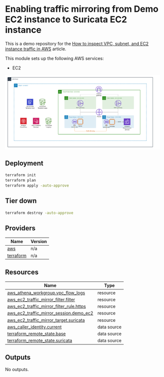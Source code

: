 <!-- BEGIN_TF_DOCS -->

# Enabling traffic mirroring from Demo EC2 instance to Suricata EC2 instance 

This is a demo repository for the [How to inspect VPC, subnet, and EC2 instance traffic in AWS](https://hands-on.cloud/how-to-inspect-vpc-subnet-and-ec2-instance-traffic-in-aws/) article.

This module sets up the following AWS services:

* EC2

![Base infrastructure](img/Traffic-Mirroring.png)

## Deployment

```sh
terraform init
terraform plan
terraform apply -auto-approve
```

## Tier down

```sh
terraform destroy -auto-approve
```
## Providers

| Name | Version |
|------|---------|
| <a name="provider_aws"></a> [aws](#provider\_aws) | n/a |
| <a name="provider_terraform"></a> [terraform](#provider\_terraform) | n/a |
## Resources

| Name | Type |
|------|------|
| [aws_athena_workgroup.vpc_flow_logs](https://registry.terraform.io/providers/hashicorp/aws/latest/docs/resources/athena_workgroup) | resource |
| [aws_ec2_traffic_mirror_filter.filter](https://registry.terraform.io/providers/hashicorp/aws/latest/docs/resources/ec2_traffic_mirror_filter) | resource |
| [aws_ec2_traffic_mirror_filter_rule.https](https://registry.terraform.io/providers/hashicorp/aws/latest/docs/resources/ec2_traffic_mirror_filter_rule) | resource |
| [aws_ec2_traffic_mirror_session.demo_ec2](https://registry.terraform.io/providers/hashicorp/aws/latest/docs/resources/ec2_traffic_mirror_session) | resource |
| [aws_ec2_traffic_mirror_target.suricata](https://registry.terraform.io/providers/hashicorp/aws/latest/docs/resources/ec2_traffic_mirror_target) | resource |
| [aws_caller_identity.current](https://registry.terraform.io/providers/hashicorp/aws/latest/docs/data-sources/caller_identity) | data source |
| [terraform_remote_state.base](https://registry.terraform.io/providers/hashicorp/terraform/latest/docs/data-sources/remote_state) | data source |
| [terraform_remote_state.suricata](https://registry.terraform.io/providers/hashicorp/terraform/latest/docs/data-sources/remote_state) | data source |
## Outputs

No outputs.

<!-- END_TF_DOCS -->
